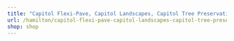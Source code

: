 ```yaml
---
title: "Capitol Flexi-Pave, Capitol Landscapes, Capitol Tree Preservation, Capitol Green Roof, Capitol Fleet Repair"
url: /hamilton/capitol-flexi-pave-capitol-landscapes-capitol-tree-preservation-capitol-green-roof-capitol-fleet-repair/
shop: shop
---
```

